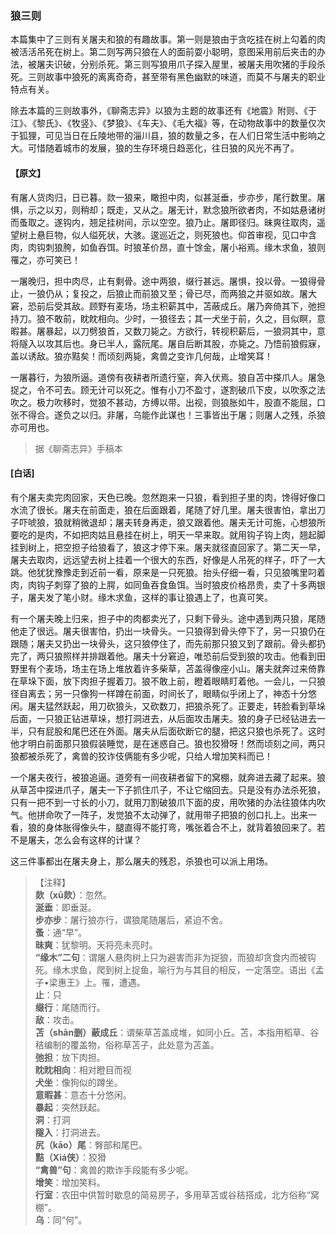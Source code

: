 <script type="text/javascript">
    var head = document.getElementsByTagName('head')[0];
    cssURL = '/public/liao.css';
    linkTag = document.createElement('link');
    linkTag.href = cssURL;
    linkTag.setAttribute('type','text/css');
    linkTag.setAttribute('rel','stylesheet');
    head.appendChild(linkTag);
</script>
### 狼三则

本篇集中了三则有关屠夫和狼的有趣故事。第一则是狼由于贪吃挂在树上勾着的肉被活活吊死在树上。第二则写两只狼在人的面前耍小聪明，意图采用前后夹击的办法，被屠夫识破，分别杀死。第三则写狼用爪子探入屋里，被屠夫用吹猪的手段杀死。三则故事中狼死的离离奇奇，甚至带有黑色幽默的味道，而莫不与屠夫的职业特点有关。

除去本篇的三则故事外，《聊斋志异》以狼为主题的故事还有《地震》附则、《于江》、《黎氏》、《牧竖》、《梦狼》、《车夫》、《毛大福》等，在动物故事中的数量仅次于狐狸，可见当日在丘陵地带的淄川县，狼的数量之多，在人们日常生活中影响之大。可惜随着城市的发展，狼的生存环境日趋恶化，往日狼的风光不再了。

#### 【原文】
<section>
有屠人货肉归，日已暮。欻一狼来，瞰担中肉，似甚涎垂，步亦步，尾行数里。屠惧，示之以刃，则稍却；既走，又从之。屠无计，默念狼所欲者肉，不如姑悬诸树而蚤取之。遂钩内，翘足挂树间，示以空空。狼乃止。屠即径归。昧爽往取肉，遥望树上悬巨物，似人缢死状，大骇。逡巡近之，则死狼也。仰首审视，见口中含肉，肉钩刺狼胯，如鱼吞饵。时狼革价昂，直十馀金，屠小裕焉。缘木求鱼，狼则罹之，亦可笑已！

一屠晚归，担中肉尽，止有剩骨。途中两狼，缀行甚远。屠惧，投以骨。一狼得骨止，一狼仍从；复投之，后狼止而前狼又至；骨已尽，而两狼之并驱如故。屠大窘，恐前后受其敌。顾野有麦场，场主积薪其中，苫蔽成丘。屠乃奔倚其下，弛担持刀。狼不敢前，眈眈相向。少时，一狼径去；其一犬坐于前，久之，目似瞑，意暇甚。屠暴起，以刀劈狼首，又数刀毙之。方欲行，转视积薪后，一狼洞其中，意将隧入以攻其后也。身已半人，露阮尾。屠自后断其股，亦毙之。乃悟前狼假寐，盖以诱敌。狼亦黠矣！而顷刻两毙，禽兽之变诈几何哉，止增笑耳！

一屠暮行，为狼所逼。道傍有夜耕者所遗行窒，奔入伏焉。狼自苫中搽爪人。屠急捉之，令不可去。顾无计可以死之。惟有小刀不盈寸，遂割破爪下皮，以吹豕之法吹之。极力吹移时，觉狼不甚动，方缚以带。出视，则狼胀如牛，股直不能屈，口张不得合。遂负之以归。非屠，乌能作此谋也！三事皆出于屠；则屠人之残，杀狼亦可用也。

</section>

> 据《聊斋志异》手稿本

#### [白话]
<aside>

有个屠夫卖完肉回家，天色已晚。忽然跑来一只狼，看到担子里的肉，馋得好像口水流了很长。屠夫在前面走，狼在后面跟着，尾随了好几里。屠夫很害怕，拿出刀子吓唬狼，狼就稍微退却；屠夫转身再走，狼又跟着他。屠夫无计可施，心想狼所要吃的是肉，不如把肉姑且悬挂在树上，明天一早来取。就用钩子钩上肉，翘起脚挂到树上，把空担子给狼看了，狼这才停下来。屠夫就径直回家了。第二天一早，屠夫去取肉，远远望去树上挂着一个很大的东西，好像是人吊死的样子，吓了一大跳。他犹犹豫豫走到近前一看，原来是一只死狼。抬头仔细一看，只见狼嘴里叼着肉，肉钩子刺穿了狼的上腭，如同鱼吞食鱼饵。当时狼皮价格昂贵，卖了十多两银子，屠夫发了笔小财。缘木求鱼，这样的事让狼遇上了，也真可笑。

有一个屠夫晚上归来，担子中的肉都卖光了，只剩下骨头。途中遇到两只狼，尾随他走了很远。屠夫很害怕，扔出一块骨头。一只狼得到骨头停下了，另一只狼仍在跟随；屠夫又扔出一块骨头，这只狼停住了，而先前那只狼又到了跟前。骨头都扔完了，两只狼照样并排跟着他。屠夫十分窘迫，唯恐前后受到狼的攻击。他看到田野里有个麦场，场主在场上堆放着许多柴草，苫盖得像座小山。屠夫就奔过来倚靠在草垛下面，放下肉担子握着刀。狼不敢上前，瞪着眼睛盯着他。一会儿，一只狼径自离去；另一只像狗一样蹲在前面，时间长了，眼睛似乎闭上了，神态十分悠闲。屠夫猛然跃起，用刀砍狼头，又砍数刀，把狼杀死了。正要走，转脸看到草垛后面，一只狼正钻进草垛，想打洞进去，从后面攻击屠夫。狼的身子已经钻进去一半，只有屁股和尾巴还在外面。屠夫从后面砍断它的腿，把这只狼也杀死了。这时他才明白前面那只狼假装睡觉，是在迷惑自己。狼也狡猾呀！然而顷刻之间，两只狼都被杀死了，禽兽的狡诈伎俩能有多少呢，只给人增加笑料而已！

一个屠夫夜行，被狼追逼。道旁有一间夜耕者留下的窝棚，就奔进去藏了起来。狼从草苫中探进爪子，屠夫一下子抓住爪子，不让它缩回去。只是没有办法杀死狼，只有一把不到一寸长的小刀，就用刀割破狼爪下面的皮，用吹猪的办法往狼体内吹气。他拼命吹了一阵子，发觉狼不太动弹了，就用带子把狼的创口扎上。出来一看，狼的身体胀得像头牛，腿直得不能打弯，嘴张着合不上，就背着狼回来了。若不是屠夫，怎么会有这样的计谋？

这三件事都出在屠夫身上，那么屠夫的残忍，杀狼也可以派上用场。

</aside>

> 【注释】  
<b>欻（xū欻）</b>：忽然。  
<b>涎垂</b>：即垂涎。  
<b>步亦步</b>：屠行狼亦行，谓狼尾随屠后，紧迫不舍。  
<b>蚤</b>：通“早”。  
<b>昧爽</b>：犹黎明。天将亮未亮时。  
<b>“缘木”二句</b>：谓屠人悬肉树上只为避害而非为捉狼，而狼却贪食内而被钩死。缘木求鱼，爬到树上捉鱼，喻行为与其目的相反，一定落空。语出《孟子•梁惠王》上。罹，遭遇。  
<b>止</b>：只  
<b>缀行</b>：尾随而行。  
<b>敌</b>：攻击。  
<b>苫（shān删）蔽成丘</b>：谓柴草苫盖成堆，如同小丘。苫，本指用稻草、谷秸编制的覆盖物，俗称草苫子，此处意为苫盖。  
<b>弛担</b>：放下肉担。  
<b>眈眈相向</b>：相对瞪目而视  
<b>犬坐</b>：像狗似的蹲坐。  
<b>意暇甚</b>：意态十分悠闲。  
<b>暴起</b>：突然跃起。  
<b>洞</b>：打洞  
<b>隧入</b>：打洞进去。  
<b>尻（kāo）尾</b>：臀部和尾巴。  
<b>黠（Xiá侠）</b>：狡猾  
<b>“禽兽”句</b>：禽兽的欺诈手段能有多少呢。  
<b>增笑</b>：增加笑料。  
<b>行室</b>：农田中供暂时歇息的简易房子，多用草苫或谷秸搭成，北方俗称“窝棚”。  
<b>乌</b>：同“何”。  
